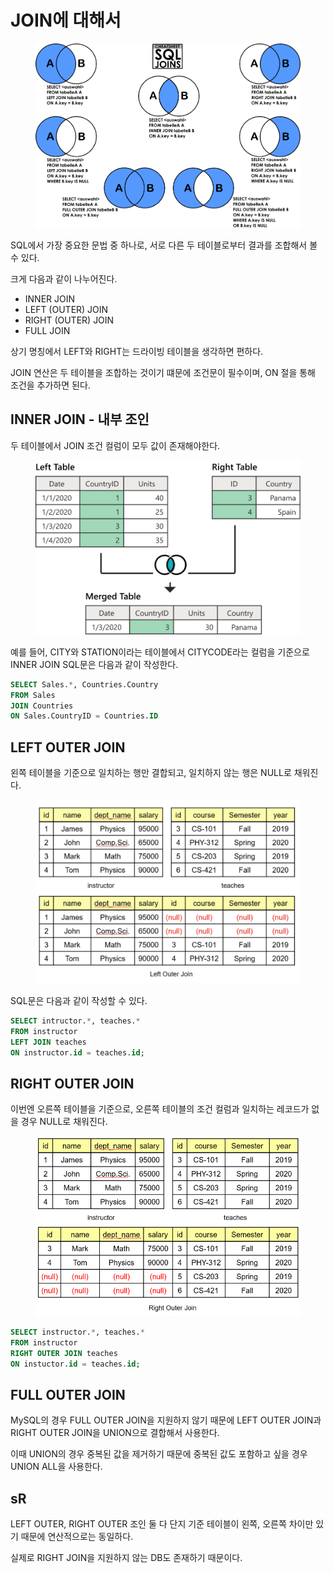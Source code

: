 # JOIN에 대해서

<figure><img src="../../.gitbook/assets/image (2) (1).png" alt=""><figcaption></figcaption></figure>

SQL에서 가장 중요한 문법 중 하나로, 서로 다른 두 테이블로부터 결과를 조합해서 볼 수 있다.

크게 다음과 같이 나누어진다.

* INNER JOIN
* LEFT (OUTER) JOIN
* RIGHT (OUTER) JOIN
* FULL JOIN

상기 명칭에서 LEFT와 RIGHT는 드라이빙 테이블을 생각하면 편하다.

JOIN 연산은 두 테이블을 조합하는 것이기 떄문에 조건문이 필수이며, ON 절을 통해 조건을 추가하면 된다.

## INNER JOIN - 내부 조인

두 테이블에서 JOIN 조건 컬럼이 모두 값이 존재해야한다.

<figure><img src="../../.gitbook/assets/image (1) (1) (1) (1).png" alt=""><figcaption></figcaption></figure>

예를 들어, CITY와 STATION이라는 테이블에서 CITYCODE라는 컬럼을 기준으로 INNER JOIN SQL문은 다음과 같이 작성한다.

```sql
SELECT Sales.*, Countries.Country
FROM Sales
JOIN Countries
ON Sales.CountryID = Countries.ID
```

## LEFT OUTER JOIN

왼쪽 테이블을 기준으로 일치하는 행만 결합되고, 일치하지 않는 행은 NULL로 채워진다.

<figure><img src="../../.gitbook/assets/image (4).png" alt=""><figcaption></figcaption></figure>

SQL문은 다음과 같이 작성할 수 있다.

```sql
SELECT intructor.*, teaches.*
FROM instructor
LEFT JOIN teaches
ON instructor.id = teaches.id;
```

## RIGHT OUTER JOIN

이번엔 오른쪽 테이블을 기준으로, 오른쪽 테이블의 조건 컬럼과 일치하는 레코드가 없을 경우 NULL로 채워진다.

<figure><img src="../../.gitbook/assets/image (1) (1) (1).png" alt=""><figcaption></figcaption></figure>

```sql
SELECT instructor.*, teaches.*
FROM instructor
RIGHT OUTER JOIN teaches
ON instuctor.id = teaches.id;
```

## FULL OUTER JOIN

MySQL의 경우 FULL OUTER JOIN을 지원하지 않기 때문에 LEFT OUTER JOIN과 RIGHT OUTER JOIN을 UNION으로 결합해서 사용한다.

이때 UNION의 경우 중복된 값을 제거하기 때문에 중복된 값도 포함하고 싶을 경우 UNION ALL을 사용한다.

## sR

LEFT OUTER, RIGHT OUTER 조인 둘 다 단지 기준 테이블이 왼쪽, 오른쪽 차이만 있기 때문에 연산적으로는 동일하다.

실제로 RIGHT JOIN을 지원하지 않는 DB도 존재하기 때문이다.



